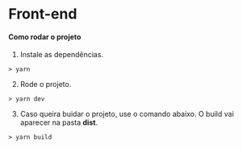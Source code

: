 # Front-end
#### Como rodar o projeto

1. Instale as dependências.
```
> yarn
```

2. Rode o projeto.
```
> yarn dev
```

3. Caso queira buidar o projeto, use o comando abaixo. O build vai aparecer na pasta __dist__.
```
> yarn build
```